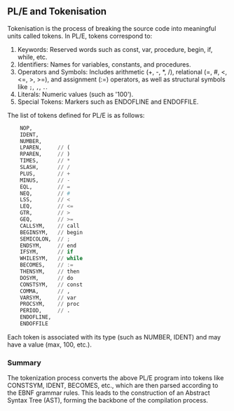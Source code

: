 
## PL/E and Tokenisation

Tokenisation is the process of breaking the source code into meaningful units called tokens. In PL/E,
tokens correspond to:
	
1. Keywords: Reserved words such as const, var, procedure, begin, if, while, etc.
2. Identifiers: Names for variables, constants, and procedures.
3. Operators and Symbols: Includes arithmetic (+, -, *, /), relational (=, #, <, <=, >, >=), and
   assignment (:=) operators, as well as structural symbols like `;`, `,`, `.`.
4. Literals: Numeric values (such as '100').
5. Special Tokens: Markers such as ENDOFLINE and ENDOFFILE.

The list of tokens defined for PL/E is as follows:

```python
    NOP,
    IDENT,
    NUMBER,
    LPAREN,     // (
    RPAREN,     // )
    TIMES,      // *
    SLASH,      // /
    PLUS,       // +
    MINUS,      // -
    EQL,        // =
    NEQ,        // #
    LSS,        // <
    LEQ,        // <=
    GTR,        // >
    GEQ,        // >=
    CALLSYM,    // call
    BEGINSYM,   // begin
    SEMICOLON,  // ;
    ENDSYM,     // end
    IFSYM,      // if
    WHILESYM,   // while
    BECOMES,    // :=
    THENSYM,    // then
    DOSYM,      // do
    CONSTSYM,   // const
    COMMA,      // ,
    VARSYM,     // var
    PROCSYM,    // proc
    PERIOD,     // .
    ENDOFLINE,
    ENDOFFILE
```

Each token is associated with its type (such as NUMBER, IDENT) and may have a value (max, 100, etc.).


### Summary

The tokenization process converts the above PL/E program into tokens like CONSTSYM, IDENT, BECOMES, etc.,
which are then parsed according to the EBNF grammar rules. This leads to the construction of an Abstract
Syntax Tree (AST), forming the backbone of the compilation process.
